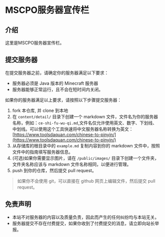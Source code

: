 # MSCPO服务器宣传栏

## 介绍

这里是MSCPO服务器宣传栏。

## 提交服务器

在提交服务器之前，请确定你的服务器满足以下要求：

- 服务器必须是 Java 版本的 Minecraft 服务器
- 服务器能够正常运行，且不会在短时间内关闭。

如果你的服务器满足以上要求，请按照以下步骤提交服务器：

1. fork 本仓库, 并 clone 到本地
2. 在 `content/detail/` 目录下创建一个 markdown 文件，文件名为你的服务器名称，例如：`ce-shi-fu-wu-qi.md`,文件名仅允许使用英文、数字、下划线、中划线。可以使用这个工具快速将中文服务器名称转换为英文：
[https://www.toolsdaquan.com/chinese-to-pinyin/](https://www.toolsdaquan.com/chinese-to-pinyin/)
3. 从存储库的根目录中的 `example.md` 复制内容到你的 markdown 文件中，按照文件中的指南填写服务器信息。
4. (可选)如果你需要显示图片，请在 `/public/images/` 目录下创建一个文件夹，文件夹名称应该与 markdown 文件名称相同，以便进行管理。
5. push 到你的仓库，然后提交 pull request。

> 如果你不会使用 git，可以直接在 github 网页上编辑文件，然后提交 pull request。

## 免责声明

- 本站不对服务器的内容以及质量负责，因此而产生的任何纠纷均与本站无关。
- 服务器提交不存在付费提交，如果你收到了付费提交的消息，请立即向站长举报。
